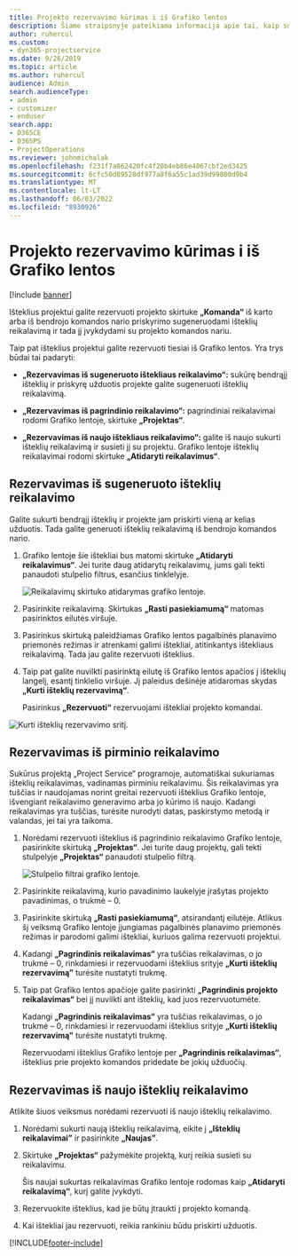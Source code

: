 ```yaml
---
title: Projekto rezervavimo kūrimas i iš Grafiko lentos
description: Šiame straipsnyje pateikiama informacija apie tai, kaip sukurti projekto užsakymą iš tvarkaraščio lentos.
author: ruhercul
ms.custom:
- dyn365-projectservice
ms.date: 9/26/2019
ms.topic: article
ms.author: ruhercul
audience: Admin
search.audienceType:
- admin
- customizer
- enduser
search.app:
- D365CE
- D365PS
- ProjectOperations
ms.reviewer: johnmichalak
ms.openlocfilehash: f231f7a862420fc4f20b4eb86e4067cbf2ed3425
ms.sourcegitcommit: 6cfc50d89528df977a8f6a55c1ad39d99800d9b4
ms.translationtype: MT
ms.contentlocale: lt-LT
ms.lasthandoff: 06/03/2022
ms.locfileid: "8930926"
---
```

# <a name="create-a-project-booking-from-the-schedule-board"></a>Projekto rezervavimo kūrimas i iš Grafiko lentos

[!include [banner](../includes/psa-now-project-operations.md)]

Išteklius projektui galite rezervuoti projekto skirtuke **„Komanda“** iš karto arba iš bendrojo komandos nario priskyrimo sugeneruodami išteklių reikalavimą ir tada jį įvykdydami su projekto komandos nariu.

Taip pat išteklius projektui galite rezervuoti tiesiai iš Grafiko lentos. Yra trys būdai tai padaryti:

- **„Rezervavimas iš sugeneruoto ištekliaus reikalavimo“:** sukūrę bendrąjį išteklių ir priskyrę užduotis projekte galite sugeneruoti išteklių reikalavimą.

- **„Rezervavimas iš pagrindinio reikalavimo“:** pagrindiniai reikalavimai rodomi Grafiko lentoje, skirtuke **„Projektas“**. 

- **„Rezervavimas iš naujo ištekliaus reikalavimo“:** galite iš naujo sukurti išteklių reikalavimą ir susieti jį su projektu. Grafiko lentoje išteklių reikalavimai rodomi skirtuke **„Atidaryti reikalavimus“**.

## <a name="book-from-a-generated-resource-requirement"></a>Rezervavimas iš sugeneruoto išteklių reikalavimo

Galite sukurti bendrąjį išteklių ir projekte jam priskirti vieną ar kelias užduotis. Tada galite generuoti išteklių reikalavimą iš bendrojo komandos nario. 

1.  Grafiko lentoje šie ištekliai bus matomi skirtuke **„Atidaryti reikalavimus“**. Jei turite daug atidarytų reikalavimų, jums gali tekti panaudoti stulpelio filtrus, esančius tinklelyje. 

    ![Reikalavimų skirtuko atidarymas grafiko lentoje.](media/FAQ-Project-Booking-Schedule-Board-1.png "Rezervavimo ir užduočių lentelės ekrano nuotrauka")

2. Pasirinkite reikalavimą. Skirtukas **„Rasti pasiekiamumą“** matomas pasirinktos eilutės viršuje.
 
3. Pasirinkus skirtuką paleidžiamas Grafiko lentos pagalbinės planavimo priemonės režimas ir atrenkami galimi ištekliai, atitinkantys ištekliaus reikalavimą. Tada jau galite rezervuoti išteklius.

4. Taip pat galite nuvilkti pasirinktą eilutę iš Grafiko lentos apačios į išteklių langelį, esantį tinklelio viršuje. Jį paleidus dešinėje atidaromas skydas **„Kurti išteklių rezervavimą“**.

    Pasirinkus **„Rezervuoti“** rezervuojami ištekliai projekto komandai.

![Kurti išteklių rezervavimo sritį.](media/FAQ-Project-Booking-Schedule-Board-6.png "")
 

## <a name="book-from-the-primary-requirement"></a>Rezervavimas iš pirminio reikalavimo

Sukūrus projektą „Project Service“ programoje, automatiškai sukuriamas išteklių reikalavimas, vadinamas pirminiu reikalavimu. Šis reikalavimas yra tuščias ir naudojamas norint greitai rezervuoti išteklius Grafiko lentoje, išvengiant reikalavimo generavimo arba jo kūrimo iš naujo. Kadangi reikalavimas yra tuščias, turėsite nurodyti datas, paskirstymo metodą ir valandas, jei tai yra taikoma. 

1. Norėdami rezervuoti išteklius iš pagrindinio reikalavimo Grafiko lentoje, pasirinkite skirtuką **„Projektas“**. Jei turite daug projektų, gali tekti stulpelyje **„Projektas“** panaudoti stulpelio filtrą.

   ![Stulpelio filtrai grafiko lentoje.](media/FAQ-Project-Booking-Schedule-Board-2.png "Rezervavimo ir užduočių lentelės ekrano nuotrauka")

2. Pasirinkite reikalavimą, kurio pavadinimo laukelyje įrašytas projekto pavadinimas, o trukmė – 0.

3. Pasirinkite skirtuką **„Rasti pasiekiamumą“**, atsirandantį eilutėje. Atlikus šį veiksmą Grafiko lentoje įjungiamas pagalbinės planavimo priemonės režimas ir parodomi galimi ištekliai, kuriuos galima rezervuoti projektui.

4. Kadangi **„Pagrindinis reikalavimas“** yra tuščias reikalavimas, o jo trukmė – 0, rinkdamiesi ir rezervuodami išteklius srityje **„Kurti išteklių rezervavimą”** turėsite nustatyti trukmę.

5. Taip pat Grafiko lentos apačioje galite pasirinkti **„Pagrindinis projekto reikalavimas“** bei jį nuvilkti ant išteklių, kad juos rezervuotumėte.
 
    Kadangi **„Pagrindinis reikalavimas“** yra tuščias reikalavimas, o jo trukmė – 0, rinkdamiesi ir rezervuodami išteklius srityje **„Kurti išteklių rezervavimą”** turėsite nustatyti trukmę.
 
    Rezervuodami išteklius Grafiko lentoje per **„Pagrindinis reikalavimas“**, išteklius prie projekto komandos pridedate be jokių užduočių.
 
## <a name="book-from-a-new-resource-requirement"></a>Rezervavimas iš naujo išteklių reikalavimo
Atlikite šiuos veiksmus norėdami rezervuoti iš naujo išteklių reikalavimo. 

1. Norėdami sukurti naują išteklių reikalavimą, eikite į **„Išteklių reikalavimai”** ir pasirinkite **„Naujas”**.

2. Skirtuke **„Projektas“** pažymėkite projektą, kurį reikia susieti su reikalavimu.
 
    Šis naujai sukurtas reikalavimas Grafiko lentoje rodomas kaip **„Atidaryti reikalavimą“**, kurį galite įvykdyti.

3. Rezervuokite išteklius, kad jie būtų įtraukti į projekto komandą.

4. Kai ištekliai jau rezervuoti, reikia rankiniu būdu priskirti užduotis.



[!INCLUDE[footer-include](../includes/footer-banner.md)]
